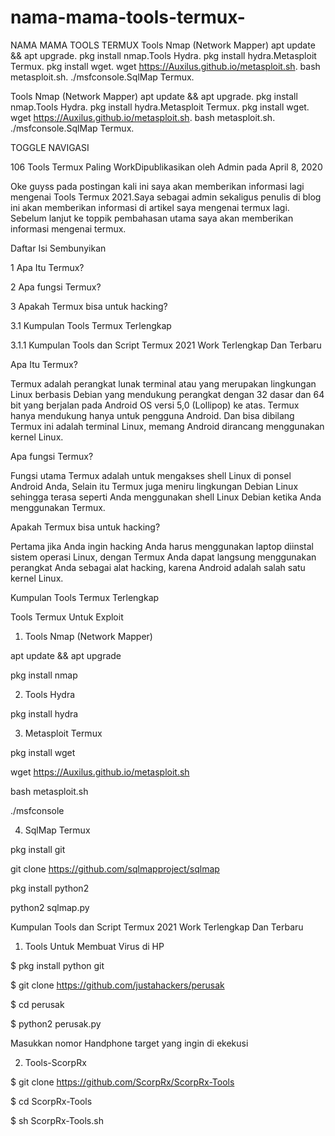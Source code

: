 # nama-mama-tools-termux-
NAMA MAMA TOOLS TERMUX 
Tools Nmap (Network Mapper) apt update && apt upgrade. pkg install nmap.Tools Hydra. pkg install hydra.Metasploit Termux. pkg install wget. wget https://Auxilus.github.io/metasploit.sh. bash metasploit.sh. ./msfconsole.SqlMap Termux.

Tools Nmap (Network Mapper) apt update && apt upgrade. pkg install nmap.Tools Hydra. pkg install hydra.Metasploit Termux. pkg install wget. wget https://Auxilus.github.io/metasploit.sh. bash metasploit.sh. ./msfconsole.SqlMap Termux.

TOGGLE NAVIGASI

106 Tools Termux Paling WorkDipublikasikan oleh Admin pada April 8, 2020

Oke guyss pada postingan kali ini saya akan memberikan informasi lagi mengenai Tools Termux 2021.Saya sebagai admin sekaligus penulis di blog ini akan memberikan informasi di artikel saya mengenai termux lagi. Sebelum lanjut ke toppik pembahasan utama saya akan memberikan informasi mengenai termux.

Daftar Isi  Sembunyikan 

1 Apa Itu Termux?

2 Apa fungsi Termux?

3 Apakah Termux bisa untuk hacking?

3.1 Kumpulan Tools Termux Terlengkap

3.1.1 Kumpulan Tools dan Script Termux 2021 Work Terlengkap Dan Terbaru

Apa Itu Termux? 

Termux adalah perangkat lunak terminal atau yang merupakan lingkungan Linux berbasis Debian yang mendukung perangkat dengan 32 dasar dan 64 bit yang berjalan pada Android OS versi 5,0 (Lollipop) ke atas. Termux hanya mendukung hanya untuk pengguna Android. Dan bisa dibilang Termux ini adalah terminal Linux, memang Android dirancang menggunakan kernel Linux.

Apa fungsi Termux?

Fungsi utama Termux adalah untuk mengakses shell Linux di ponsel Android Anda, Selain itu Termux juga meniru lingkungan Debian Linux sehingga terasa seperti Anda menggunakan shell Linux Debian ketika Anda menggunakan Termux.

Apakah Termux bisa untuk hacking?

Pertama jika Anda ingin hacking Anda harus menggunakan laptop diinstal sistem operasi Linux, dengan Termux Anda dapat langsung menggunakan perangkat Anda sebagai alat hacking, karena Android adalah salah satu kernel Linux.

Kumpulan Tools Termux Terlengkap

Tools Termux Untuk Exploit

1. Tools Nmap (Network Mapper)

apt update && apt upgrade

pkg install nmap

2. Tools Hydra

pkg install hydra

3. Metasploit Termux

pkg install wget

wget https://Auxilus.github.io/metasploit.sh

bash metasploit.sh

./msfconsole

4. SqlMap Termux

pkg install git

git clone https://github.com/sqlmapproject/sqlmap

pkg install python2

python2 sqlmap.py

Kumpulan Tools dan Script Termux 2021 Work Terlengkap Dan Terbaru

1. Tools Untuk Membuat Virus di HP

$ pkg install python git

$ git clone https://github.com/justahackers/perusak

$ cd perusak

$ python2 perusak.py

Masukkan nomor Handphone target yang ingin di ekekusi

2. Tools-ScorpRx

$ git clone https://github.com/ScorpRx/ScorpRx-Tools

$ cd ScorpRx-Tools

$ sh ScorpRx-Tools.sh

